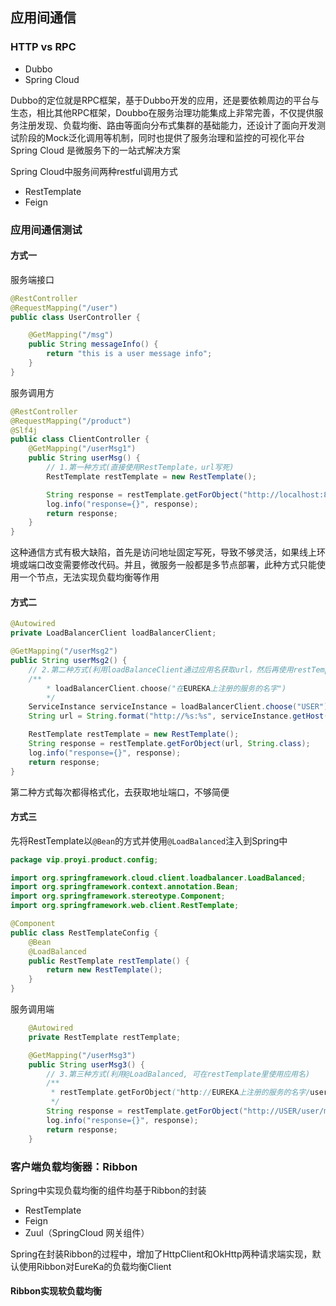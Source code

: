 ## 应用间通信
### HTTP vs RPC  
- Dubbo  
- Spring Cloud  

Dubbo的定位就是RPC框架，基于Dubbo开发的应用，还是要依赖周边的平台与生态，相比其他RPC框架，Doubbo在服务治理功能集成上非常完善，不仅提供服务注册发现、负载均衡、路由等面向分布式集群的基础能力，还设计了面向开发测试阶段的Mock泛化调用等机制，同时也提供了服务治理和监控的可视化平台  
Spring Cloud 是微服务下的一站式解决方案  

Spring Cloud中服务间两种restful调用方式  
- RestTemplate  
- Feign  

### 应用间通信测试
#### 方式一  
服务端接口  
```java
@RestController
@RequestMapping("/user")
public class UserController {

    @GetMapping("/msg")
    public String messageInfo() {
        return "this is a user message info";
    }
}
```
服务调用方  
```java
@RestController
@RequestMapping("/product")
@Slf4j
public class ClientController {
    @GetMapping("/userMsg1")
    public String userMsg() {
        // 1.第一种方式(直接使用RestTemplate，url写死)
        RestTemplate restTemplate = new RestTemplate();

        String response = restTemplate.getForObject("http://localhost:8081/user/msg", String.class);
        log.info("response={}", response);
        return response;
    }
}
```
这种通信方式有极大缺陷，首先是访问地址固定写死，导致不够灵活，如果线上环境或端口改变需要修改代码。并且，微服务一般都是多节点部署，此种方式只能使用一个节点，无法实现负载均衡等作用  
#### 方式二  
```java
@Autowired
private LoadBalancerClient loadBalancerClient;

@GetMapping("/userMsg2")
public String userMsg2() {
    // 2.第二种方式(利用loadBalanceClient通过应用名获取url，然后再使用restTemplate)
    /**
        * loadBalancerClient.choose("在EUREKA上注册的服务的名字")
        */
    ServiceInstance serviceInstance = loadBalancerClient.choose("USER");
    String url = String.format("http://%s:%s", serviceInstance.getHost(), serviceInstance.getPort()) + "/user/msg";

    RestTemplate restTemplate = new RestTemplate();
    String response = restTemplate.getForObject(url, String.class);
    log.info("response={}", response);
    return response;
}
```
第二种方式每次都得格式化，去获取地址端口，不够简便  
#### 方式三
先将RestTemplate以`@Bean`的方式并使用`@LoadBalanced`注入到Spring中  
```java
package vip.proyi.product.config;

import org.springframework.cloud.client.loadbalancer.LoadBalanced;
import org.springframework.context.annotation.Bean;
import org.springframework.stereotype.Component;
import org.springframework.web.client.RestTemplate;

@Component
public class RestTemplateConfig {
    @Bean
    @LoadBalanced
    public RestTemplate restTemplate() {
        return new RestTemplate();
    }
}
```
服务调用端
```java
    @Autowired
    private RestTemplate restTemplate;

    @GetMapping("/userMsg3")
    public String userMsg3() {
        // 3.第三种方式(利用@LoadBalanced, 可在restTemplate里使用应用名)
        /**
         * restTemplate.getForObject("http://EUREKA上注册的服务的名字/user/msg", String.class);
         */
        String response = restTemplate.getForObject("http://USER/user/msg", String.class);
        log.info("response={}", response);
        return response;
    }
```
### 客户端负载均衡器：Ribbon  
Spring中实现负载均衡的组件均基于Ribbon的封装  
- RestTemplate
- Feign  
- Zuul（SpringCloud 网关组件）  

Spring在封装Ribbon的过程中，增加了HttpClient和OkHttp两种请求端实现，默认使用Ribbon对EureKa的负载均衡Client  
#### Ribbon实现软负载均衡  
